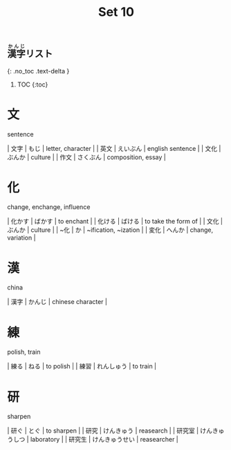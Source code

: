 ﻿---
layout: default
title: Set 10
parent: N4 Kanji List
grand_parent: <ruby>漢字<rt>かんじ</rt></ruby> Kanji
nav_order: 10
---

## <ruby>漢字<rt>かんじ</rt></ruby>リスト
{: .no_toc .text-delta }

1. TOC
{:toc}

# 文
sentence

| 文字 | もじ		| letter, character		|
| 英文 | えいぶん		| english sentence		|
| 文化 | ぶんか		| culture				|
| 作文 | さくぶん		| composition, essay	|

# 化
change, enchange, influence

| 化かす	| ばかす	| to enchant			|
| 化ける	| ばける	| to take the form of	|
| 文化	| ぶんか	| culture				|
| ~化	| か		| ~ification, ~ization	|
| 変化	| へんか	| change, variation		|

# 漢
china

| 漢字 | かんじ | chinese character |

# 練
polish, train

| 練る | ねる		| to polish |
| 練習 | れんしゅう	| to train	|

# 研
sharpen

| 研ぐ	| とぐ			| to sharpen	|
| 研究	| けんきゅう		| reasearch		|
| 研究室	| けんきゅうしつ | laboratory		|
| 研究生	| けんきゅうせい | reasearcher	|


